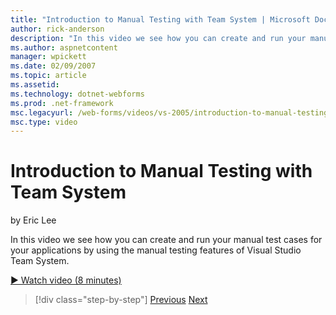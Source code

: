 ```yaml
---
title: "Introduction to Manual Testing with Team System | Microsoft Docs"
author: rick-anderson
description: "In this video we see how you can create and run your manual test cases for your applications by using the manual testing features of Visual Studio Team Syste..."
ms.author: aspnetcontent
manager: wpickett
ms.date: 02/09/2007
ms.topic: article
ms.assetid: 
ms.technology: dotnet-webforms
ms.prod: .net-framework
msc.legacyurl: /web-forms/videos/vs-2005/introduction-to-manual-testing-with-team-system
msc.type: video
---
```

Introduction to Manual Testing with Team System
====================
by Eric Lee

In this video we see how you can create and run your manual test cases for your applications by using the manual testing features of Visual Studio Team System.

[&#9654; Watch video (8 minutes)](https://channel9.msdn.com/Blogs/ASP-NET-Site-Videos/introduction-to-manual-testing-with-team-system)

>[!div class="step-by-step"]
[Previous](introduction-to-load-testing-web-applications-with-team-system.md)
[Next](introduction-to-managing-and-running-tests-with-team-system.md)